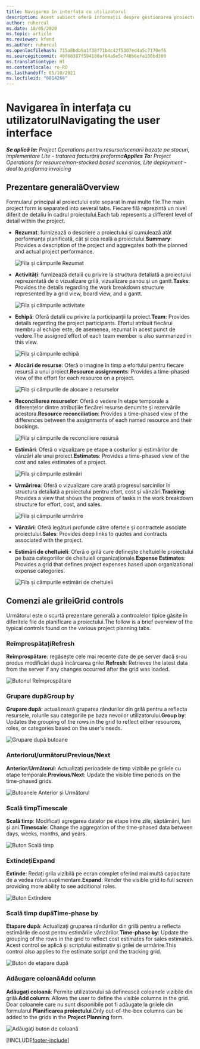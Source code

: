 ```yaml
---
title: Navigarea în interfața cu utilizatorul
description: Acest subiect oferă informații despre gestionarea proiectului în Dynamics 365 Project operations.
author: ruhercul
ms.date: 10/05/2020
ms.topic: article
ms.reviewer: kfend
ms.author: ruhercul
ms.openlocfilehash: 715a8bdb9a1f38f71b4c42f5307ed4a5c7170ef6
ms.sourcegitcommit: 40f68387f594180af64a5e5c748b6efa188bd300
ms.translationtype: HT
ms.contentlocale: ro-RO
ms.lasthandoff: 05/10/2021
ms.locfileid: "6014266"
---
```

# <a name="navigating-the-user-interface"></a><span data-ttu-id="970e1-103">Navigarea în interfața cu utilizatorul</span><span class="sxs-lookup"><span data-stu-id="970e1-103">Navigating the user interface</span></span>

<span data-ttu-id="970e1-104">_**Se aplică la:** Project Operations pentru resurse/scenarii bazate pe stocuri, implementare Lite - tratarea facturării proforma_</span><span class="sxs-lookup"><span data-stu-id="970e1-104">_**Applies To:** Project Operations for resource/non-stocked based scenarios, Lite deployment - deal to proforma invoicing_</span></span>

## <a name="overview"></a><span data-ttu-id="970e1-105">Prezentare generală</span><span class="sxs-lookup"><span data-stu-id="970e1-105">Overview</span></span>

<span data-ttu-id="970e1-106">Formularul principal al proiectului este separat în mai multe file.</span><span class="sxs-lookup"><span data-stu-id="970e1-106">The main project form is separated into several tabs.</span></span> <span data-ttu-id="970e1-107">Fiecare filă reprezintă un nivel diferit de detaliu în cadrul proiectului.</span><span class="sxs-lookup"><span data-stu-id="970e1-107">Each tab represents a different level of detail within the project.</span></span>

- <span data-ttu-id="970e1-108">**Rezumat**: furnizează o descriere a proiectului și cumulează atât performanța planificată, cât și cea reală a proiectului.</span><span class="sxs-lookup"><span data-stu-id="970e1-108">**Summary**: Provides a description of the project and aggregates both the planned and actual project performance.</span></span>

    ![Fila și câmpurile Rezumat](media/navigation7.png)

- <span data-ttu-id="970e1-110">**Activități**: furnizează detalii cu privire la structura detaliată a proiectului reprezentată de o vizualizare grilă, vizualizare panou și un gantt.</span><span class="sxs-lookup"><span data-stu-id="970e1-110">**Tasks**: Provides the details regarding the work breakdown structure represented by a grid view, board view, and a gantt.</span></span>

    ![Fila și câmpurile activitate](media/navigation8.png)

- <span data-ttu-id="970e1-112">**Echipă**: Oferă detalii cu privire la participanții la proiect.</span><span class="sxs-lookup"><span data-stu-id="970e1-112">**Team**: Provides details regarding the project participants.</span></span> <span data-ttu-id="970e1-113">Efortul atribuit fiecărui membru al echipei este, de asemenea, rezumat în acest punct de vedere.</span><span class="sxs-lookup"><span data-stu-id="970e1-113">The assigned effort of each team member is also summarized in this view.</span></span>

    ![Fila și câmpurile echipă](media/navigation9.png)

- <span data-ttu-id="970e1-115">**Alocări de resurse**: Oferă o imagine în timp a efortului pentru fiecare resursă a unui proiect.</span><span class="sxs-lookup"><span data-stu-id="970e1-115">**Resource assignments**: Provides a time-phased view of the effort for each resource on a project.</span></span>

    ![Fila și câmpurile de alocare a resurselor](media/navigation10.png)

- <span data-ttu-id="970e1-117">**Reconcilierea resurselor**: Oferă o vedere în etape temporale a diferențelor dintre atribuțiile fiecărei resurse denumite și rezervările acestora.</span><span class="sxs-lookup"><span data-stu-id="970e1-117">**Resource reconciliation**: Provides a time-phased view of the differences between the assignments of each named resource and their bookings.</span></span>

    ![Fila și câmpurile de reconciliere resursă](media/navigation11.png)

- <span data-ttu-id="970e1-119">**Estimări**: Oferă o vizualizare pe etape a costurilor și estimărilor de vânzări ale unui proiect.</span><span class="sxs-lookup"><span data-stu-id="970e1-119">**Estimates**: Provides a time-phased view of the cost and sales estimates of a project.</span></span>

    ![Fila și câmpurile estimări](media/navigation12.png)

- <span data-ttu-id="970e1-121">**Urmărirea**: Oferă o vizualizare care arată progresul sarcinilor în structura detaliată a proiectului pentru efort, cost și vânzări.</span><span class="sxs-lookup"><span data-stu-id="970e1-121">**Tracking**: Provides a view that shows the progress of tasks in the work breakdown structure for effort, cost, and sales.</span></span>

    ![Fila și câmpurile urmărire](media/navigation13.png)

- <span data-ttu-id="970e1-123">**Vânzări**: Oferă legături profunde către ofertele și contractele asociate proiectului.</span><span class="sxs-lookup"><span data-stu-id="970e1-123">**Sales**: Provides deep links to quotes and contracts associated with the project.</span></span>

- <span data-ttu-id="970e1-124">**Estimări de cheltuieli**: Oferă o grilă care definește cheltuielile proiectului pe baza categoriilor de cheltuieli organizaționale.</span><span class="sxs-lookup"><span data-stu-id="970e1-124">**Expense Estimates**: Provides a grid that defines project expenses based upon organizational expense categories.</span></span>

    ![Fila și câmpurile estimări de cheltuieli](media/navigation14.png)

## <a name="grid-controls"></a><span data-ttu-id="970e1-126">Comenzi ale grilei</span><span class="sxs-lookup"><span data-stu-id="970e1-126">Grid controls</span></span>

<span data-ttu-id="970e1-127">Următorul este o scurtă prezentare generală a controalelor tipice găsite în diferitele file de planificare a proiectului.</span><span class="sxs-lookup"><span data-stu-id="970e1-127">The follow is a brief overview of the typical controls found on the various project planning tabs.</span></span>

### <a name="refresh"></a><span data-ttu-id="970e1-128">Reîmprospătați</span><span class="sxs-lookup"><span data-stu-id="970e1-128">Refresh</span></span>

<span data-ttu-id="970e1-129">**Reîmprospătare**: regăsește cele mai recente date de pe server dacă s-au produs modificări după încărcarea grilei.</span><span class="sxs-lookup"><span data-stu-id="970e1-129">**Refresh**: Retrieves the latest data from the server if any changes occurred after the grid was loaded.</span></span>

![Butonul Reîmprospătare](media/navigation7.png)

### <a name="group-by"></a><span data-ttu-id="970e1-131">Grupare după</span><span class="sxs-lookup"><span data-stu-id="970e1-131">Group by</span></span>

<span data-ttu-id="970e1-132">**Grupare după**: actualizează gruparea rândurilor din grilă pentru a reflecta resursele, rolurile sau categoriile pe baza nevoilor utilizatorului.</span><span class="sxs-lookup"><span data-stu-id="970e1-132">**Group by**: Updates the grouping of the rows in the grid to reflect either resources, roles, or categories based on the user's needs.</span></span>

![Grupare după butoane](media/navigation6.png)

### <a name="previousnext"></a><span data-ttu-id="970e1-134">Anteriorul/următorul</span><span class="sxs-lookup"><span data-stu-id="970e1-134">Previous/Next</span></span>

<span data-ttu-id="970e1-135">**Anterior**/**Următorul**: Actualizați perioadele de timp vizibile pe grilele cu etape temporale.</span><span class="sxs-lookup"><span data-stu-id="970e1-135">**Previous**/**Next**: Update the visible time periods on the time-phased grids.</span></span>

![Butoanele Anterior și Următorul](media/navigation2.png)

### <a name="timescale"></a><span data-ttu-id="970e1-137">Scală timp</span><span class="sxs-lookup"><span data-stu-id="970e1-137">Timescale</span></span>

<span data-ttu-id="970e1-138">**Scală timp**: Modificați agregarea datelor pe etape între zile, săptămâni, luni și ani.</span><span class="sxs-lookup"><span data-stu-id="970e1-138">**Timescale**: Change the aggregation of the time-phased data between days, weeks, months, and years.</span></span>

![Buton Scală timp](media/navigation3.png)

### <a name="expand"></a><span data-ttu-id="970e1-140">Extindeți</span><span class="sxs-lookup"><span data-stu-id="970e1-140">Expand</span></span>

<span data-ttu-id="970e1-141">**Extinde**: Redați grila vizibilă pe ecran complet oferind mai multă capacitate de a vedea roluri suplimentare.</span><span class="sxs-lookup"><span data-stu-id="970e1-141">**Expand**: Render the visible grid to full screen providing more ability to see additional roles.</span></span>

![Buton Extindere](media/navigation4.png)

### <a name="time-phase-by"></a><span data-ttu-id="970e1-143">Scală timp după</span><span class="sxs-lookup"><span data-stu-id="970e1-143">Time-phase by</span></span>

<span data-ttu-id="970e1-144">**Etapare după**: Actualizați gruparea rândurilor din grilă pentru a reflecta estimările de cost pentru estimările vânzărilor.</span><span class="sxs-lookup"><span data-stu-id="970e1-144">**Time-phase by**: Update the grouping of the rows in the grid to reflect cost estimates for sales estimates.</span></span> <span data-ttu-id="970e1-145">Acest control se aplică și scriptului estimativ și grilei de urmărire.</span><span class="sxs-lookup"><span data-stu-id="970e1-145">This control also applies to the estimate script and the tracking grid.</span></span>

![Buton de etapare după](media/navigation0.png)

### <a name="add-column"></a><span data-ttu-id="970e1-147">Adăugare coloană</span><span class="sxs-lookup"><span data-stu-id="970e1-147">Add column</span></span>

<span data-ttu-id="970e1-148">**Adăugați coloană**: Permite utilizatorului să definească coloanele vizibile din grilă.</span><span class="sxs-lookup"><span data-stu-id="970e1-148">**Add column**: Allows the user to define the visible columns in the grid.</span></span> <span data-ttu-id="970e1-149">Doar coloanele care nu sunt disponibile pot fi adăugate la grilele din formularul **Planificarea proiectului**.</span><span class="sxs-lookup"><span data-stu-id="970e1-149">Only out-of-the-box columns can be added to the grids in the **Project Planning** form.</span></span>

![Adăugați buton de coloană](media/navigation5.png)


[!INCLUDE[footer-include](../includes/footer-banner.md)]